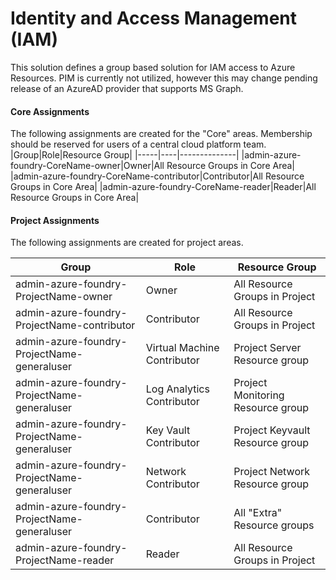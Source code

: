 # Identity and Access Management (IAM)
This solution defines a group based solution for IAM access to Azure Resources. PIM is currently not utilized, however this may change pending release of an AzureAD provider that supports MS Graph.


#### Core Assignments
The following assignments are created for the "Core" areas. Membership should be reserved for users of a central cloud platform team. 
|Group|Role|Resource Group|
|-----|----|--------------|
|admin-azure-foundry-CoreName-owner|Owner|All Resource Groups in Core Area|
|admin-azure-foundry-CoreName-contributor|Contributor|All Resource Groups in Core Area|
|admin-azure-foundry-CoreName-reader|Reader|All Resource Groups in Core Area|


#### Project Assignments
The following assignments are created for project areas. 

|Group|Role|Resource Group|
|-----|----|--------------|
|admin-azure-foundry-ProjectName-owner|Owner|All Resource Groups in Project|
|admin-azure-foundry-ProjectName-contributor|Contributor|All Resource Groups in Project|
|admin-azure-foundry-ProjectName-generaluser|Virtual Machine Contributor|Project Server Resource group|
|admin-azure-foundry-ProjectName-generaluser|Log Analytics Contributor|Project Monitoring Resource group|
|admin-azure-foundry-ProjectName-generaluser|Key Vault Contributor|Project Keyvault Resource group|
|admin-azure-foundry-ProjectName-generaluser|Network Contributor|Project Network Resource group|
|admin-azure-foundry-ProjectName-generaluser|Contributor|All "Extra" Resource groups|
|admin-azure-foundry-ProjectName-reader|Reader|All Resource Groups in Project|